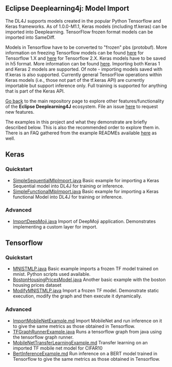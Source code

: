 ##  Eclipse Deeplearning4j: Model Import

The DL4J supports models created in the popular Python Tensorflow and Keras frameworks. As of 1.0.0-M1.1, Keras models (including tf.keras) can be imported into Deeplearning. TensorFlow frozen format models can be imported into SameDiff.

Models in Tensorflow have to be converted to "frozen" pbs (protobuf). More information on freezing Tensorflow models can be found [here](https://github.com/tensorflow/tensorflow/blob/master/tensorflow/python/tools/freeze_graph.py#L15) for Tensorflow 1.X and [here](https://leimao.github.io/blog/Save-Load-Inference-From-TF2-Frozen-Graph/) for Tensorflow 2.X. Keras models have to be saved in h5 format. More information can be found [here](https://keras.io/getting-started/faq/#how-can-i-save-a-keras-model). Importing both Keras 1 and Keras 2 models are supported. Of note - importing models saved with tf.keras is also supported. Currently general TensorFlow operations within Keras models (i.e., those not part of the tf.keras API) are currently importable but support inference only. Full training is supported for anything that is part of the Keras API.

[Go back](../README.md) to the main repository page to explore other features/functionality of the **Eclipse Deeplearning4J** ecosystem. File an issue [here](https://github.com/eclipse/deeplearning4j-examples/issues) to request new features.

The examples in this project and what they demonstrate are briefly described below. This is also the recommended order to explore them in.
There is an FAQ gathered from the example READMEs available [here](FAQ.md) as well.

## Keras

### Quickstart
* [SimpleSequentialMlpImport.java](./src/main/java/org/deeplearning4j/modelimportexamples/keras/quickstart/SimpleSequentialMlpImport.java)
Basic example for importing a Keras Sequential model into DL4J for training or inference.
* [SimpleFunctionalMlpImport.java](./src/main/java/org/deeplearning4j/modelimportexamples/keras/quickstart/SimpleFunctionalMlpImport.java)
Basic example for importing a Keras functional Model into DL4J for training or inference.

### Advanced
* [ImportDeepMoji.java](./src/main/java/org/deeplearning4j/modelimportexamples/keras/advanced/deepmoji/ImportDeepMoji.java)
Import of DeepMoji application. Demonstrates implementing a custom layer for import.


## Tensorflow

### Quickstart
* [MNISTMLP.java](./src/main/java/org/deeplearning4j/modelimportexamples/tf/quickstart/MNISTMLP.java)
Basic example imports a frozen TF model trained on mnist. Python scripts used available.
* [BostonHousingPricesModel.java](./src/main/java/org/deeplearning4j/modelimportexamples/tf/quickstart/BostonHousingPricesModel.java)
Another basic example with the boston housing prices dataset
* [ModifyMNISTMLP.java](./src/main/java/org/deeplearning4j/modelimportexamples/tf/quickstart/ModifyMNISTMLP.java)
Import a frozen TF model. Demonstrate static execution, modify the graph and then execute it dynamically.

### Advanced
* [ImportMobileNetExample.md](./src/main/java/org/deeplearning4j/modelimportexamples/tf/advanced/mobilenet/ImportMobileNetExample.md)
Import MobileNet and run inference on it to give the same metrics as those obtained in Tensorflow.
* [TFGraphRunnerExample.java](./src/main/java/org/deeplearning4j/modelimportexamples/tf/advanced/tfgraphrunnerinjava/TFGraphRunnerExample.java)
Runs a tensorflow graph from java using the tensorflow graph runner.
* [MobileNetTransferLearningExample.md](./src/main/java/org/deeplearning4j/modelimportexamples/tf/advanced/mobilenet/MobileNetTransferLearningExample.md)
Transfer learning on an imported TF mobile net model for CIFAR10
* [BertInferenceExample.md](./src/main/java/org/deeplearning4j/modelimportexamples/tf/advanced/bert/BertInferenceExample.md)
Run inference on a BERT model trained in Tensorflow to give the same metrics as those obtained in Tensorflow.

